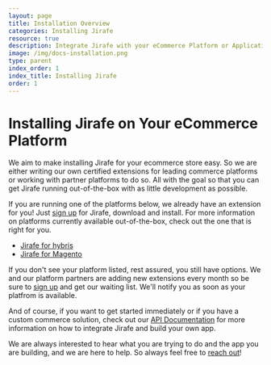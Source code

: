 ```yaml
---
layout: page
title: Installation Overview
categories: Installing Jirafe
resource: true
description: Integrate Jirafe with your eCommerce Platform or Application.
image: /img/docs-installation.png
type: parent
index_order: 1
index_title: Installing Jirafe
order: 1
---
```


# Installing Jirafe on Your eCommerce Platform

We aim to make installing Jirafe for your ecommerce store easy.  So we are either writing our own certified extensions for leading commerce platforms or working with partner platforms to do so.  All with the goal so that you can get Jirafe running out-of-the-box with as little development as possible.

If you are running one of the platforms below, we already have an extension for you!  Just [sign up](https://account.jirafe.com/accounts/register/ '') for Jirafe, download and install.  For more information on platforms currently available out-of-the-box, check out the one that is right for you.

* [Jirafe for hybris]( Installing_Jirafe_for_hybris '')
* [Jirafe for Magento](Installing_Jirafe_for_Magento '')

If you don't see your platform listed, rest assured, you still have options.  We and our platform partners are adding new extensions every month so be sure to [sign up](https://account.jirafe.com/accounts/register/ '') and get our waiting list.  We'll notify you as soon as your platfrom is available.

And of course, if you want to get started immediately or if you have a custom commerce solution, check out our [API Documentation](/api/v2/api_overview 'API Documentation') for more information on how to integrate Jirafe and build your own app.  

We are always interested to hear what you are trying to do and the app you are building, and we are here to help.  So always feel free to [reach out](mailto:support@jirafe.com "Jirafe Support")!

